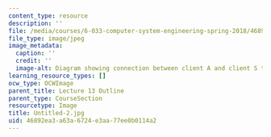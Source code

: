 ```yaml
---
content_type: resource
description: ''
file: /media/courses/6-033-computer-system-engineering-spring-2018/46892ea3a63a6724e3aa77ee0b0114a2_Untitled-2.jpg
file_type: image/jpeg
image_metadata:
  caption: ''
  credit: ''
  image-alt: Diagram showing connection between client A and client S through nodes.
learning_resource_types: []
ocw_type: OCWImage
parent_title: Lecture 13 Outline
parent_type: CourseSection
resourcetype: Image
title: Untitled-2.jpg
uid: 46892ea3-a63a-6724-e3aa-77ee0b0114a2
---
```

